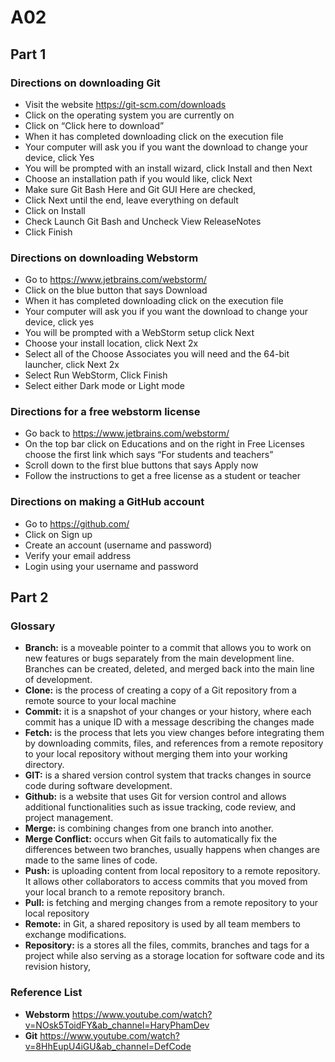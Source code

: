 # A02

## Part 1
### Directions on downloading Git
- Visit the website https://git-scm.com/downloads 
- Click on the operating system you are currently on 
- Click on “Click here to download”
- When it has completed downloading click on the execution file
- Your computer will ask you if you want the download to change your device, click Yes
- You will be prompted with an install wizard, click Install and then Next
- Choose an installation path if you would like, click Next
- Make sure Git Bash Here and Git GUI Here are checked,
- Click Next until the end, leave everything on default 
- Click on Install 
- Check Launch Git Bash and Uncheck View ReleaseNotes
- Click Finish


### Directions on downloading Webstorm
- Go to https://www.jetbrains.com/webstorm/ 
- Click on the blue button that says Download
- When it has completed downloading click on the execution file
- Your computer will ask you if you want the download to change your device, click yes
- You will be prompted with a WebStorm setup click Next
- Choose your install location, click Next 2x
- Select all of the Choose Associates you will need and the 64-bit launcher, click Next 2x
- Select Run WebStorm, Click Finish 
- Select either Dark mode or Light mode


### Directions for a free webstorm license
- Go back to https://www.jetbrains.com/webstorm/
- On the top bar click on Educations and on the right in Free Licenses choose the first link which says “For students and teachers”
- Scroll down to the first blue buttons that says Apply now 
- Follow the instructions to get a free license as a student or teacher


### Directions on making a GitHub account 
- Go to https://github.com/
- Click on Sign up 
- Create an account (username and password)
- Verify your email address 
- Login using your username and password


## Part 2

### Glossary
- **Branch:** is a moveable pointer to a commit that allows you to work on new features or bugs separately from the main development line. Branches can be created, deleted, and merged back into the main line of development.
- **Clone:** is the process of creating a copy of a Git repository from a remote source to your local machine
- **Commit:** it is a snapshot of your changes or your history, where each commit has a unique ID with a message describing the changes made
- **Fetch:** is the process that lets you view changes before integrating them by downloading commits, files, and references from a remote repository to your local repository without merging them into your working directory.
- **GIT:** is a shared version control system that tracks changes in source code during software development. 
- **Github:** is a website that uses Git for version control and allows additional functionalities such as issue tracking, code review, and project management. 
- **Merge:** is combining changes from one branch into another.
- **Merge Conflict:** occurs when Git fails to automatically fix the differences between two branches, usually happens when changes are made to the same lines of code. 
- **Push:** is uploading content from local repository to a remote repository.  It allows other collaborators to access commits that you moved from your local branch to a remote repository branch.
- **Pull:** is fetching and merging changes from a remote repository to your local repository
- **Remote:** in Git, a shared repository is used by all team members to exchange modifications. 
- **Repository:** is a stores all the files, commits, branches and tags for a project while also serving as a storage location for software code and its revision history,


### Reference List
- **Webstorm** https://www.youtube.com/watch?v=NOsk5ToidFY&ab_channel=HaryPhamDev
- **Git** https://www.youtube.com/watch?v=8HhEupU4iGU&ab_channel=DefCode 
